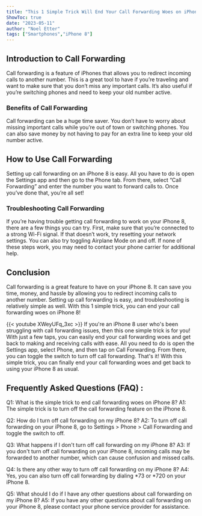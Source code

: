 ```yaml
---
title: "This 1 Simple Trick Will End Your Call Forwarding Woes on iPhone 8!"
ShowToc: true 
date: "2023-05-11"
author: "Noel Etter" 
tags: ["Smartphones","iPhone 8"]
---
```

## Introduction to Call Forwarding 

Call forwarding is a feature of iPhones that allows you to redirect incoming calls to another number. This is a great tool to have if you’re traveling and want to make sure that you don’t miss any important calls. It’s also useful if you’re switching phones and need to keep your old number active. 

### Benefits of Call Forwarding 

Call forwarding can be a huge time saver. You don’t have to worry about missing important calls while you’re out of town or switching phones. You can also save money by not having to pay for an extra line to keep your old number active.

## How to Use Call Forwarding 

Setting up call forwarding on an iPhone 8 is easy. All you have to do is open the Settings app and then go to the Phone tab. From there, select “Call Forwarding” and enter the number you want to forward calls to. Once you’ve done that, you’re all set!

### Troubleshooting Call Forwarding 

If you’re having trouble getting call forwarding to work on your iPhone 8, there are a few things you can try. First, make sure that you’re connected to a strong Wi-Fi signal. If that doesn’t work, try resetting your network settings. You can also try toggling Airplane Mode on and off. If none of these steps work, you may need to contact your phone carrier for additional help. 

## Conclusion 

Call forwarding is a great feature to have on your iPhone 8. It can save you time, money, and hassle by allowing you to redirect incoming calls to another number. Setting up call forwarding is easy, and troubleshooting is relatively simple as well. With this 1 simple trick, you can end your call forwarding woes on iPhone 8!

{{< youtube XWeyUFq_3xc >}} 
If you're an iPhone 8 user who's been struggling with call forwarding issues, then this one simple trick is for you! With just a few taps, you can easily end your call forwarding woes and get back to making and receiving calls with ease. All you need to do is open the Settings app, select Phone, and then tap on Call Forwarding. From there, you can toggle the switch to turn off call forwarding. That's it! With this simple trick, you can finally end your call forwarding woes and get back to using your iPhone 8 as usual.

## Frequently Asked Questions (FAQ) :
Q1: What is the simple trick to end call forwarding woes on iPhone 8?
A1: The simple trick is to turn off the call forwarding feature on the iPhone 8.

Q2: How do I turn off call forwarding on my iPhone 8?
A2: To turn off call forwarding on your iPhone 8, go to Settings > Phone > Call Forwarding and toggle the switch to off.

Q3: What happens if I don't turn off call forwarding on my iPhone 8?
A3: If you don't turn off call forwarding on your iPhone 8, incoming calls may be forwarded to another number, which can cause confusion and missed calls.

Q4: Is there any other way to turn off call forwarding on my iPhone 8?
A4: Yes, you can also turn off call forwarding by dialing *73 or *720 on your iPhone 8.

Q5: What should I do if I have any other questions about call forwarding on my iPhone 8?
A5: If you have any other questions about call forwarding on your iPhone 8, please contact your phone service provider for assistance.


